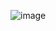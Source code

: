 
![image](https://github.com/mrussstorgs/.github/assets/124457853/85f4a74c-f988-4a72-849e-83c752d853b1)
